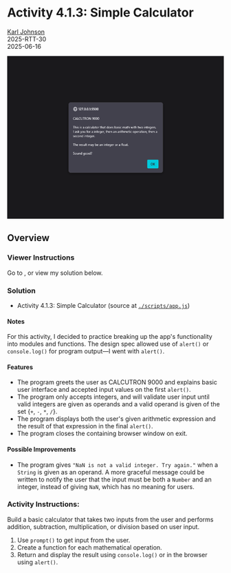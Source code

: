 # Activity 4.1.3: Simple Calculator

[Karl Johnson](https://github.com/hirekarl)  
2025-RTT-30  
<date datetime="2025-06-16">2025-06-16</date>  

![An alert box with the heading CALCUTRON 9000 over a dark gray background.](./images/readme_preview.png)

## Overview
### Viewer Instructions
Go to [](), or view my solution below.

### Solution
- Activity 4.1.3: Simple Calculator (source at [`./scripts/app.js`](./scripts/app.js))

#### Notes
For this activity, I decided to practice breaking up the app's functionality into modules and functions. The design spec allowed use of `alert()` or `console.log()` for program output&mdash;I went with `alert()`.

#### Features
- The program greets the user as CALCUTRON 9000 and explains basic user interface and accepted input values on the first `alert()`.
- The program only accepts integers, and will validate user input until valid integers are given as operands and a valid operand is given of the set {`+`, `-`, `*`, `/`}.
- The program displays both the user's given arithmetic expression and the result of that expression in the final `alert()`.
- The program closes the containing browser window on exit.

#### Possible Improvements
- The program gives `"NaN is not a valid integer. Try again."` when a `String` is given as an operand. A more graceful message could be written to notify the user that the input must be both a `Number` and an integer, instead of giving `NaN`, which has no meaning for users.

### Activity Instructions:
Build a basic calculator that takes two inputs from the user and performs addition, subtraction, multiplication, or division based on user input.

1. Use `prompt()` to get input from the user.
2. Create a function for each mathematical operation.
3. Return and display the result using `console.log()` or in the browser using `alert()`.